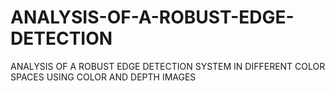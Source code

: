 # ANALYSIS-OF-A-ROBUST-EDGE-DETECTION
ANALYSIS OF A ROBUST EDGE DETECTION SYSTEM IN DIFFERENT COLOR SPACES USING COLOR AND DEPTH IMAGES
